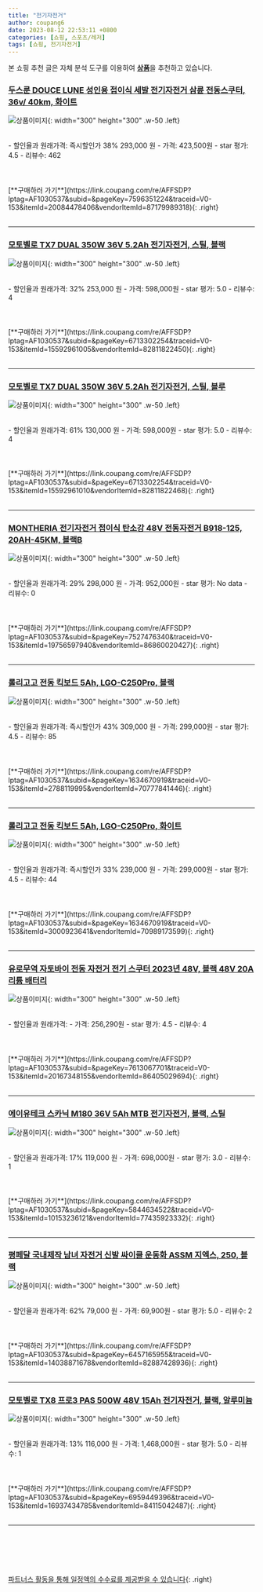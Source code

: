```yaml
---
title: "전기자전거"
author: coupang6
date: 2023-08-12 22:53:11 +0800
categories: [쇼핑, 스포츠/레저]
tags: [쇼핑, 전기자전거]
---
```


본 쇼핑 추천 글은 자체 분석 도구를 이용하여 [**상품**](https://link.coupang.com/a/bao1ui)을 추천하고 있습니다.

### [두스룬 DOUCE LUNE 성인용 접이식 세발 전기자전거 삼륜 전동스쿠터, 36v/ 40km, 화이트](https://link.coupang.com/re/AFFSDP?lptag=AF1030537&subid=&pageKey=7596351224&traceid=V0-153&itemId=20084478406&vendorItemId=87179989318)

![상품이미지](https://thumbnail9.coupangcdn.com/thumbnails/remote/230x230ex/image/vendor_inventory/74e5/33c74710fbc53beaadb3b316b5347a8f3885bca97a16630feb4924e9e971.jpg){: width="300" height="300" .w-50 .left}


<br>
- 할인율과 원래가격: 즉시할인가 38%  293,000   원
- 가격: 423,500원
- star 평가: 4.5
- 리뷰수: 462
<br>
<br>
<br>
<br>
[**구매하러 가기**](https://link.coupang.com/re/AFFSDP?lptag=AF1030537&subid=&pageKey=7596351224&traceid=V0-153&itemId=20084478406&vendorItemId=87179989318){: .right}
<br>
<br>

---

### [모토벨로 TX7 DUAL 350W 36V 5.2Ah 전기자전거, 스틸, 블랙](https://link.coupang.com/re/AFFSDP?lptag=AF1030537&subid=&pageKey=6713302254&traceid=V0-153&itemId=15592961005&vendorItemId=82811822450)

![상품이미지](https://thumbnail10.coupangcdn.com/thumbnails/remote/230x230ex/image/retail/images/2022/08/17/11/2/4290c48a-3edf-49d3-9a2a-89d6421ca5b1.jpg){: width="300" height="300" .w-50 .left}


<br>
- 할인율과 원래가격: 32%  253,000   원
- 가격: 598,000원
- star 평가: 5.0
- 리뷰수: 4
<br>
<br>
<br>
<br>
[**구매하러 가기**](https://link.coupang.com/re/AFFSDP?lptag=AF1030537&subid=&pageKey=6713302254&traceid=V0-153&itemId=15592961005&vendorItemId=82811822450){: .right}
<br>
<br>

---

### [모토벨로 TX7 DUAL 350W 36V 5.2Ah 전기자전거, 스틸, 블루](https://link.coupang.com/re/AFFSDP?lptag=AF1030537&subid=&pageKey=6713302254&traceid=V0-153&itemId=15592961010&vendorItemId=82811822468)

![상품이미지](https://thumbnail9.coupangcdn.com/thumbnails/remote/230x230ex/image/rs_quotation_api/c3nmtugx/8395c9f955a941a8a3eb0179c18e5b12.jpg){: width="300" height="300" .w-50 .left}


<br>
- 할인율과 원래가격: 61%  130,000   원
- 가격: 598,000원
- star 평가: 5.0
- 리뷰수: 4
<br>
<br>
<br>
<br>
[**구매하러 가기**](https://link.coupang.com/re/AFFSDP?lptag=AF1030537&subid=&pageKey=6713302254&traceid=V0-153&itemId=15592961010&vendorItemId=82811822468){: .right}
<br>
<br>

---

### [MONTHERIA 전기자전거 접이식 탄소강 48V 전동자전거 B918-125, 20AH-45KM, 블랙B](https://link.coupang.com/re/AFFSDP?lptag=AF1030537&subid=&pageKey=7527476340&traceid=V0-153&itemId=19756597940&vendorItemId=86860020427)

![상품이미지](https://thumbnail7.coupangcdn.com/thumbnails/remote/230x230ex/image/vendor_inventory/c7f5/26d74a5abafcd065c4a3c32e0ce227c7eabb63faccacb2f52116eb622307.jpg){: width="300" height="300" .w-50 .left}


<br>
- 할인율과 원래가격: 29%  298,000   원
- 가격: 952,000원
- star 평가: No data
- 리뷰수: 0
<br>
<br>
<br>
<br>
[**구매하러 가기**](https://link.coupang.com/re/AFFSDP?lptag=AF1030537&subid=&pageKey=7527476340&traceid=V0-153&itemId=19756597940&vendorItemId=86860020427){: .right}
<br>
<br>

---

### [롤리고고 전동 킥보드 5Ah, LGO-C250Pro, 블랙](https://link.coupang.com/re/AFFSDP?lptag=AF1030537&subid=&pageKey=1634670919&traceid=V0-153&itemId=2788119995&vendorItemId=70777841446)

![상품이미지](https://thumbnail9.coupangcdn.com/thumbnails/remote/230x230ex/image/retail/images/2020/05/27/12/7/1fa512ef-9bd8-45b5-a648-4f349032a35f.jpg){: width="300" height="300" .w-50 .left}


<br>
- 할인율과 원래가격: 즉시할인가 43%  309,000   원
- 가격: 299,000원
- star 평가: 4.5
- 리뷰수: 85
<br>
<br>
<br>
<br>
[**구매하러 가기**](https://link.coupang.com/re/AFFSDP?lptag=AF1030537&subid=&pageKey=1634670919&traceid=V0-153&itemId=2788119995&vendorItemId=70777841446){: .right}
<br>
<br>

---

### [롤리고고 전동 킥보드 5Ah, LGO-C250Pro, 화이트](https://link.coupang.com/re/AFFSDP?lptag=AF1030537&subid=&pageKey=1634670919&traceid=V0-153&itemId=3000923641&vendorItemId=70989173599)

![상품이미지](https://thumbnail9.coupangcdn.com/thumbnails/remote/230x230ex/image/retail/images/2020/06/28/20/6/7f391c1c-6010-4e96-8840-df8688033a0a.jpg){: width="300" height="300" .w-50 .left}


<br>
- 할인율과 원래가격: 즉시할인가 33%  239,000   원
- 가격: 299,000원
- star 평가: 4.5
- 리뷰수: 44
<br>
<br>
<br>
<br>
[**구매하러 가기**](https://link.coupang.com/re/AFFSDP?lptag=AF1030537&subid=&pageKey=1634670919&traceid=V0-153&itemId=3000923641&vendorItemId=70989173599){: .right}
<br>
<br>

---

### [유로무역 자토바이 전동 자전거 전기 스쿠터 2023년 48V, 블랙 48V 20A 리튬 배터리](https://link.coupang.com/re/AFFSDP?lptag=AF1030537&subid=&pageKey=7613067701&traceid=V0-153&itemId=20167348155&vendorItemId=86405029694)

![상품이미지](https://thumbnail7.coupangcdn.com/thumbnails/remote/230x230ex/image/vendor_inventory/9a56/9d5d3af14d0553be95fd7b6beb17d447b4215bb0652266cfd28134b40006.jpg){: width="300" height="300" .w-50 .left}


<br>
- 할인율과 원래가격: 
- 가격: 256,290원
- star 평가: 4.5
- 리뷰수: 4
<br>
<br>
<br>
<br>
[**구매하러 가기**](https://link.coupang.com/re/AFFSDP?lptag=AF1030537&subid=&pageKey=7613067701&traceid=V0-153&itemId=20167348155&vendorItemId=86405029694){: .right}
<br>
<br>

---

### [에이유테크 스카닉 M180 36V 5Ah MTB 전기자전거, 블랙, 스틸](https://link.coupang.com/re/AFFSDP?lptag=AF1030537&subid=&pageKey=5844634522&traceid=V0-153&itemId=10153236121&vendorItemId=77435923332)

![상품이미지](https://thumbnail9.coupangcdn.com/thumbnails/remote/230x230ex/image/retail/images/101275274778612-ba71b071-fe64-4ed0-8e5c-b3e75160cf82.jpg){: width="300" height="300" .w-50 .left}


<br>
- 할인율과 원래가격: 17%  119,000   원
- 가격: 698,000원
- star 평가: 3.0
- 리뷰수: 1
<br>
<br>
<br>
<br>
[**구매하러 가기**](https://link.coupang.com/re/AFFSDP?lptag=AF1030537&subid=&pageKey=5844634522&traceid=V0-153&itemId=10153236121&vendorItemId=77435923332){: .right}
<br>
<br>

---

### [평페달 국내제작 남녀 자전거 신발 싸이클 운동화 ASSM 지엑스, 250, 블랙](https://link.coupang.com/re/AFFSDP?lptag=AF1030537&subid=&pageKey=6457165955&traceid=V0-153&itemId=14038871678&vendorItemId=82887428936)

![상품이미지](https://thumbnail6.coupangcdn.com/thumbnails/remote/230x230ex/image/vendor_inventory/3a63/781090bea1cd71699b0d4063e4d8bfa27f519eb69ba298d87e3651c677b7.jpg){: width="300" height="300" .w-50 .left}


<br>
- 할인율과 원래가격: 62%  79,000   원
- 가격: 69,900원
- star 평가: 5.0
- 리뷰수: 2
<br>
<br>
<br>
<br>
[**구매하러 가기**](https://link.coupang.com/re/AFFSDP?lptag=AF1030537&subid=&pageKey=6457165955&traceid=V0-153&itemId=14038871678&vendorItemId=82887428936){: .right}
<br>
<br>

---

### [모토벨로 TX8 프로3 PAS 500W 48V 15Ah 전기자전거, 블랙, 알루미늄](https://link.coupang.com/re/AFFSDP?lptag=AF1030537&subid=&pageKey=6959449396&traceid=V0-153&itemId=16937434785&vendorItemId=84115042487)

![상품이미지](https://thumbnail10.coupangcdn.com/thumbnails/remote/230x230ex/image/rs_quotation_api/ozvyoxme/58fb1871ea304f4fbafd9bf1eb51b390.jpg){: width="300" height="300" .w-50 .left}


<br>
- 할인율과 원래가격: 13%  116,000   원
- 가격: 1,468,000원
- star 평가: 5.0
- 리뷰수: 1
<br>
<br>
<br>
<br>
[**구매하러 가기**](https://link.coupang.com/re/AFFSDP?lptag=AF1030537&subid=&pageKey=6959449396&traceid=V0-153&itemId=16937434785&vendorItemId=84115042487){: .right}
<br>
<br>

---
<br><br><br><br><br> [파트너스 활동을 통해 일정액의 수수료를 제공받을 수 있습니다](https://link.coupang.com/a/bao1ui){: .right}